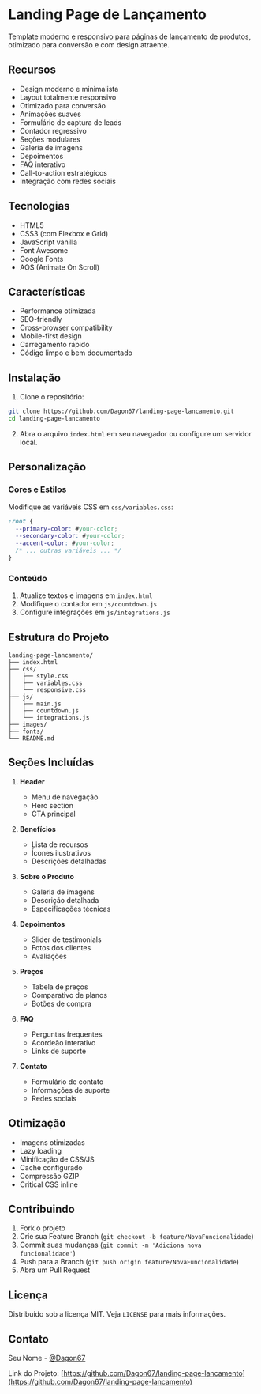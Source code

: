 # Landing Page de Lançamento

Template moderno e responsivo para páginas de lançamento de produtos, otimizado para conversão e com design atraente.

## Recursos

- Design moderno e minimalista
- Layout totalmente responsivo
- Otimizado para conversão
- Animações suaves
- Formulário de captura de leads
- Contador regressivo
- Seções modulares
- Galeria de imagens
- Depoimentos
- FAQ interativo
- Call-to-action estratégicos
- Integração com redes sociais

## Tecnologias

- HTML5
- CSS3 (com Flexbox e Grid)
- JavaScript vanilla
- Font Awesome
- Google Fonts
- AOS (Animate On Scroll)

## Características

- Performance otimizada
- SEO-friendly
- Cross-browser compatibility
- Mobile-first design
- Carregamento rápido
- Código limpo e bem documentado

## Instalação

1. Clone o repositório:
```bash
git clone https://github.com/Dagon67/landing-page-lancamento.git
cd landing-page-lancamento
```

2. Abra o arquivo `index.html` em seu navegador ou configure um servidor local.

## Personalização

### Cores e Estilos
Modifique as variáveis CSS em `css/variables.css`:
```css
:root {
  --primary-color: #your-color;
  --secondary-color: #your-color;
  --accent-color: #your-color;
  /* ... outras variáveis ... */
}
```

### Conteúdo
1. Atualize textos e imagens em `index.html`
2. Modifique o contador em `js/countdown.js`
3. Configure integrações em `js/integrations.js`

## Estrutura do Projeto

```
landing-page-lancamento/
├── index.html
├── css/
│   ├── style.css
│   ├── variables.css
│   └── responsive.css
├── js/
│   ├── main.js
│   ├── countdown.js
│   └── integrations.js
├── images/
├── fonts/
└── README.md
```

## Seções Incluídas

1. **Header**
   - Menu de navegação
   - Hero section
   - CTA principal

2. **Benefícios**
   - Lista de recursos
   - Ícones ilustrativos
   - Descrições detalhadas

3. **Sobre o Produto**
   - Galeria de imagens
   - Descrição detalhada
   - Especificações técnicas

4. **Depoimentos**
   - Slider de testimonials
   - Fotos dos clientes
   - Avaliações

5. **Preços**
   - Tabela de preços
   - Comparativo de planos
   - Botões de compra

6. **FAQ**
   - Perguntas frequentes
   - Acordeão interativo
   - Links de suporte

7. **Contato**
   - Formulário de contato
   - Informações de suporte
   - Redes sociais

## Otimização

- Imagens otimizadas
- Lazy loading
- Minificação de CSS/JS
- Cache configurado
- Compressão GZIP
- Critical CSS inline

## Contribuindo

1. Fork o projeto
2. Crie sua Feature Branch (`git checkout -b feature/NovaFuncionalidade`)
3. Commit suas mudanças (`git commit -m 'Adiciona nova funcionalidade'`)
4. Push para a Branch (`git push origin feature/NovaFuncionalidade`)
5. Abra um Pull Request

## Licença

Distribuído sob a licença MIT. Veja `LICENSE` para mais informações.

## Contato

Seu Nome - [@Dagon67](https://github.com/Dagon67)

Link do Projeto: [https://github.com/Dagon67/landing-page-lancamento](https://github.com/Dagon67/landing-page-lancamento) 